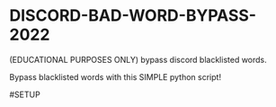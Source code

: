 # DISCORD-BAD-WORD-BYPASS-2022
(EDUCATIONAL PURPOSES ONLY) bypass discord blacklisted words.

Bypass blacklisted words with this SIMPLE python script!

#SETUP



